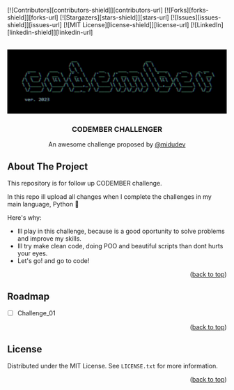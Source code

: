 <a name="readme-top"></a>

[![Contributors][contributors-shield]][contributors-url]
[![Forks][forks-shield]][forks-url]
[![Stargazers][stars-shield]][stars-url]
[![Issues][issues-shield]][issues-url]
[![MIT License][license-shield]][license-url]
[![LinkedIn][linkedin-shield]][linkedin-url]



<!-- PROJECT LOGO -->
<br />
<div align="center">
  <a href="https://codember.dev/">
    <img src="readme_src/img/codember_logo.png" alt="Logo">
  </a>

  <h3 align="center">CODEMBER CHALLENGER</h3>

  <p align="center">
    An awesome challenge proposed by <a href="https://github.com/midudev/midudev">@midudev</a>
</div>


<!-- ABOUT THE PROJECT -->
## About The Project

This repository is for follow up CODEMBER challenge.

In this repo ill upload all changes when I complete the challenges in my main language, Python 🐍

Here's why:
* Ill play in this challenge, because is a good oportunity to solve problems and improve my skills.
* Ill try make clean code, doing POO and beautiful scripts than dont hurts your eyes.
* Let's go! and go to code!

<p align="right">(<a href="#readme-top">back to top</a>)</p>

## Roadmap

- [ ] Challenge_01

<p align="right">(<a href="#readme-top">back to top</a>)</p>

<!-- LICENSE -->
## License

Distributed under the MIT License. See `LICENSE.txt` for more information.

<p align="right">(<a href="#readme-top">back to top</a>)</p>


[Python]: https://s3.dualstack.us-east-2.amazonaws.com/pythondotorg-assets/media/files/python-logo-only.svg
[Python-url]: https://www.python.org/psf-landing/